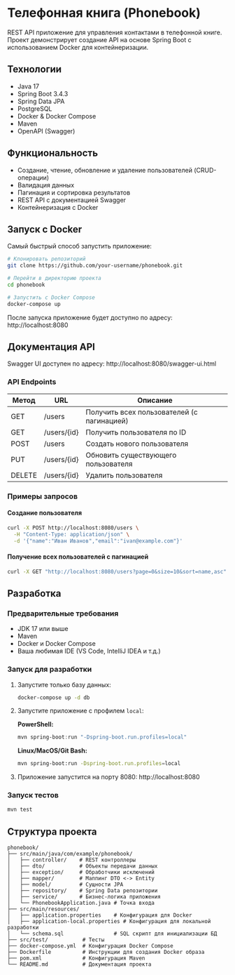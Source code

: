 # Телефонная книга (Phonebook)

REST API приложение для управления контактами в телефонной книге. Проект демонстрирует создание API на основе Spring Boot с использованием Docker для контейнеризации.

## Технологии

- Java 17
- Spring Boot 3.4.3
- Spring Data JPA
- PostgreSQL
- Docker & Docker Compose
- Maven
- OpenAPI (Swagger)

## Функциональность

- Создание, чтение, обновление и удаление пользователей (CRUD-операции)
- Валидация данных
- Пагинация и сортировка результатов
- REST API с документацией Swagger
- Контейнеризация с Docker

## Запуск с Docker

Самый быстрый способ запустить приложение:

```bash
# Клонировать репозиторий
git clone https://github.com/your-username/phonebook.git

# Перейти в директорию проекта
cd phonebook

# Запустить с Docker Compose
docker-compose up
```

После запуска приложение будет доступно по адресу: http://localhost:8080

## Документация API

Swagger UI доступен по адресу: http://localhost:8080/swagger-ui.html

### API Endpoints

| Метод  | URL             | Описание                                       |
|--------|-----------------|------------------------------------------------|
| GET    | /users          | Получить всех пользователей (с пагинацией)     |
| GET    | /users/{id}     | Получить пользователя по ID                    |
| POST   | /users          | Создать нового пользователя                    |
| PUT    | /users/{id}     | Обновить существующего пользователя            |
| DELETE | /users/{id}     | Удалить пользователя                           |

### Примеры запросов

#### Создание пользователя
```bash
curl -X POST http://localhost:8080/users \
  -H "Content-Type: application/json" \
  -d '{"name":"Иван Иванов","email":"ivan@example.com"}'
```

#### Получение всех пользователей с пагинацией
```bash
curl -X GET "http://localhost:8080/users?page=0&size=10&sort=name,asc"
```

## Разработка

### Предварительные требования

- JDK 17 или выше
- Maven
- Docker и Docker Compose
- Ваша любимая IDE (VS Code, IntelliJ IDEA и т.д.)

### Запуск для разработки

1. Запустите только базу данных:
   ```bash
   docker-compose up -d db
   ```

2. Запустите приложение с профилем `local`:
   
   **PowerShell:**
   ```powershell
   mvn spring-boot:run "-Dspring-boot.run.profiles=local"
   ```
   
   **Linux/MacOS/Git Bash:**
   ```bash
   mvn spring-boot:run -Dspring-boot.run.profiles=local
   ```

3. Приложение запустится на порту 8080: http://localhost:8080

### Запуск тестов

```bash
mvn test
```

## Структура проекта

```
phonebook/
├── src/main/java/com/example/phonebook/
│   ├── controller/    # REST контроллеры
│   ├── dto/           # Объекты передачи данных
│   ├── exception/     # Обработчики исключений
│   ├── mapper/        # Маппинг DTO <-> Entity
│   ├── model/         # Сущности JPA
│   ├── repository/    # Spring Data репозитории
│   ├── service/       # Бизнес-логика приложения
│   └── PhonebookApplication.java # Точка входа
├── src/main/resources/
│   ├── application.properties    # Конфигурация для Docker
│   ├── application-local.properties # Конфигурация для локальной разработки
│   └── schema.sql                # SQL скрипт для инициализации БД
├── src/test/           # Тесты
├── docker-compose.yml  # Конфигурация Docker Compose
├── Dockerfile          # Инструкции для создания Docker образа
├── pom.xml             # Конфигурация Maven
└── README.md           # Документация проекта
```

